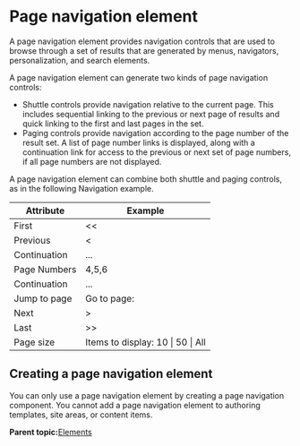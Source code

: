# Page navigation element 

A page navigation element provides navigation controls that are used to browse through a set of results that are generated by menus, navigators, personalization, and search elements.

A page navigation element can generate two kinds of page navigation controls:

-   Shuttle controls provide navigation relative to the current page. This includes sequential linking to the previous or next page of results and quick linking to the first and last pages in the set.
-   Paging controls provide navigation according to the page number of the result set. A list of page number links is displayed, along with a continuation link for access to the previous or next set of page numbers, if all page numbers are not displayed.

A page navigation element can combine both shuttle and paging controls, as in the following Navigation example.

|Attribute|Example|
|---------|-------|
|First|<<|
|Previous|<|
|Continuation|...|
|Page Numbers|4,5,6|
|Continuation|...|
|Jump to page|Go to page:|
|Next|\>|
|Last|\>\>|
|Page size|Items to display: 10 \| 50 \| All|

## Creating a page navigation element

You can only use a page navigation element by creating a page navigation component. You cannot add a page navigation element to authoring templates, site areas, or content items.

**Parent topic:**[Elements ](../wcm/wcm_build.md)

